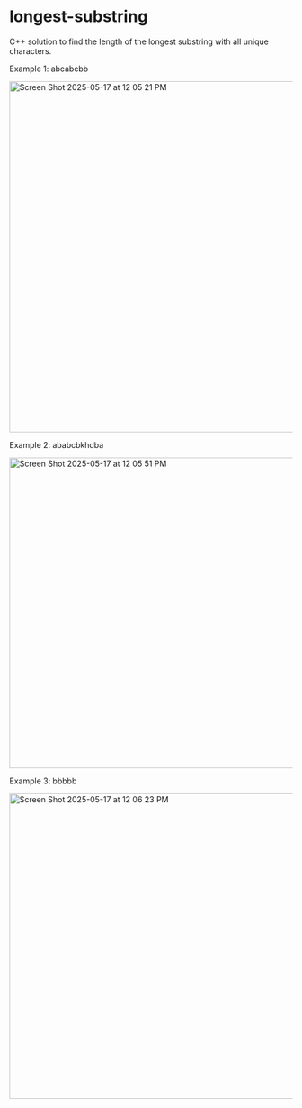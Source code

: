 # longest-substring
C++ solution to find the length of the longest substring with all unique characters.

Example 1: abcabcbb


<img width="623" alt="Screen Shot 2025-05-17 at 12 05 21 PM" src="https://github.com/user-attachments/assets/130e4da2-eb8f-4a2b-9ec3-22d5891ea511" />

Example 2: ababcbkhdba


<img width="551" alt="Screen Shot 2025-05-17 at 12 05 51 PM" src="https://github.com/user-attachments/assets/6f42314a-03e6-4e68-98f3-ad8fdb807d34" />

Example 3: bbbbb


<img width="542" alt="Screen Shot 2025-05-17 at 12 06 23 PM" src="https://github.com/user-attachments/assets/7297f246-66a8-4b7a-bdfa-b22dc0ebb1ca" />
